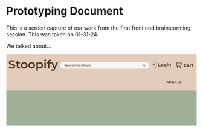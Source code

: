# Prototyping Document


This is a screen capture of our work from the first front end brainstorming session. This was taken on 01-31-24. 

We talked about...

![img](./captures/01-31-1.png)

